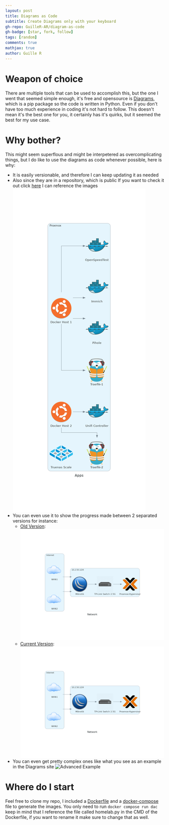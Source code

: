 ```yaml
---
layout: post
title: Diagrams as Code
subtitle: Create Diagrams only with your keyboard
gh-repo: GuilleR-AR/diagram-as-code
gh-badge: [star, fork, follow]
tags: [random]
comments: true
mathjax: true
author: Guille R
---
```

# Weapon of choice
There are multiple tools that can be used to accomplish this, but the one I went that seemed simple enough, it's free and opensource is [Diagrams](https://diagrams.mingrammer.com/), which is a pip package so the code is written in Python. Even if you don't have too much experience in coding it's not hard to follow.
This doesn't mean it's the best one for you, it certainly has it's quirks, but it seemed the best for my use case.

# Why bother?

This might seem superflous and might be interpetered as overcomplicating things, but I do like to use the diagrams as code whenever possible, here is why:
- It is easily versionable, and therefore I can keep updating it as needed
- Also since they are in a repository, which is public If you want to check it out click [here](https://github.com/GuilleR-AR/diagram-as-code/tree/main) I can reference the images
!["Selfhosted services"](https://raw.githubusercontent.com/GuilleR-AR/diagram-as-code/refs/heads/main/src/apps.png)
- You can even use it to show the progress made between 2 separated versions for instance:
    - [Old Version](https://raw.githubusercontent.com/GuilleR-AR/diagram-as-code/356473f4cdaecfd0d238dafaa601e7d9e880fc8b/src/network.png):
        !["Old version"](https://raw.githubusercontent.com/GuilleR-AR/diagram-as-code/356473f4cdaecfd0d238dafaa601e7d9e880fc8b/src/network.png)
    - [Current Version](https://raw.githubusercontent.com/GuilleR-AR/diagram-as-code/refs/heads/main/src/network.png):
        !["Current Version"](https://raw.githubusercontent.com/GuilleR-AR/diagram-as-code/refs/heads/main/src/network.png)
- You can even get pretty complex ones like what you see as an example in the Diagrams site
    ![Advanced Example](https://camo.githubusercontent.com/ce6f6ee105140e2e789a4d9b1b727a65f41e2d7a4a0d50b2b8ce417e2fddf784/68747470733a2f2f6469616772616d732e6d696e6772616d6d65722e636f6d2f696d672f616476616e6365645f7765625f736572766963655f776974685f6f6e2d7072656d697365732e706e67)

# Where do I start
Feel free to clone my repo, I included a [Dockerfile](https://github.com/GuilleR-AR/diagram-as-code/blob/main/Dockerfile) and a [docker-compose](https://github.com/GuilleR-AR/diagram-as-code/blob/main/docker-compose.yaml) file to generate the images. You only need to run `docker compose run dac` keep in mind that I reference the file called homelab.py in the CMD of the Dockerfile, if you want to rename it make sure to change that as well.